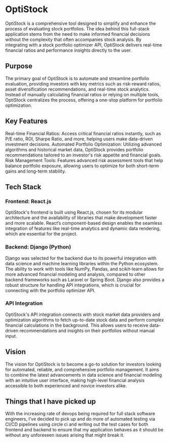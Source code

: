 # OptiStock
OptiStock is a comprehensive tool designed to simplify and enhance the process of evaluating stock portfolios. The idea behind this full-stack application stems from the need to make informed financial decisions without the complexity that often accompanies stock analysis. By integrating with a stock portfolio optimizer API, OptiStock delivers real-time financial ratios and performance insights directly to the user.

## Purpose
The primary goal of OptiStock is to automate and streamline portfolio evaluation, providing investors with key metrics such as risk-reward ratios, asset diversification recommendations, and real-time stock analytics. Instead of manually calculating financial ratios or relying on multiple tools, OptiStock centralizes the process, offering a one-stop platform for portfolio optimization.

## Key Features
Real-time Financial Ratios: Access critical financial ratios instantly, such as P/E ratio, ROI, Sharpe Ratio, and more, helping users make data-driven investment decisions.
Automated Portfolio Optimization: Utilizing advanced algorithms and historical market data, OptiStock provides portfolio recommendations tailored to an investor's risk appetite and financial goals.
Risk Management Tools: Features advanced risk assessment tools that help balance portfolio exposure, allowing users to optimize for both short-term gains and long-term stability.
## Tech Stack
### Frontend: React.js
OptiStock's frontend is built using React.js, chosen for its modular architecture and the availability of libraries that make development faster and more scalable. React’s component-based design enables the seamless integration of features like real-time analytics and dynamic data rendering, which are essential for the project.

### Backend: Django (Python)
Django was selected for the backend due to its powerful integration with data science and machine learning libraries within the Python ecosystem. The ability to work with tools like NumPy, Pandas, and scikit-learn allows for more advanced financial modeling and analysis, compared to other backend frameworks such as Laravel or Spring Boot. Django also provides a robust structure for handling API integrations, which is crucial for connecting with the portfolio optimizer API.

### API Integration
OptiStock's API integration connects with stock market data providers and optimization algorithms to fetch up-to-date stock data and perform complex financial calculations in the background. This allows users to receive data-driven recommendations and insights on their portfolios without manual input.

## Vision
The vision for OptiStock is to become a go-to solution for investors looking for automated, reliable, and comprehensive portfolio management. It aims to combine the latest advancements in data science and financial modeling with an intuitive user interface, making high-level financial analysis accessible to both experienced and novice investors alike.


## Things that I have picked up
With the increasing rate of devops being required for full stack software engineers, I've decided to pick up and do more of automated testing via CI/CD pipelines using circle ci and writing out the test cases for both frontend and backend to ensure that my application behaves as it should be without any unforeseen issues arising that might break it. 

